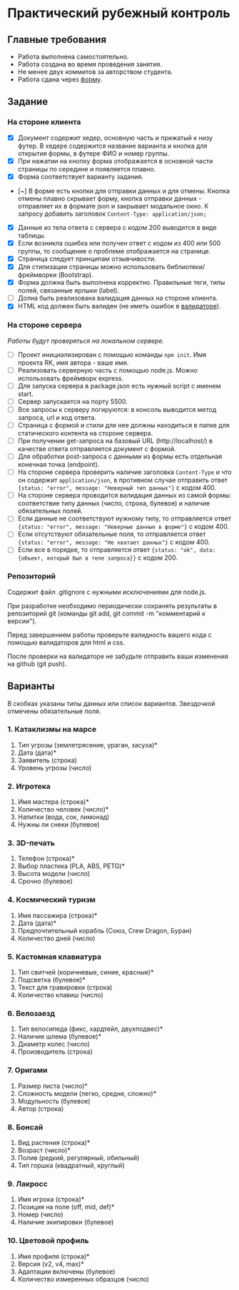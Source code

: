 # Практический рубежный контроль

## Главные требования

- Работа выполнена самостоятельно.
- Работа создана во время проведения занятия.
- Не менее двух коммитов за авторством студента.
- Работа сдана через [форму](https://forms.gle/FiyjwExQNrmaF1BZ6).

## Задание

### На стороне клиента

- [X] Документ содержит хедер, основную часть и прижатый к низу футер. В хедере содержится название варианта и кнопка для открытия формы, в футере ФИО и номер группы.
- [X] При нажатии на кнопку форма отображается в основной части страницы по середине и появляется плавно.
- [X] Форма соответствует варианту задания.
- [~] В форме есть кнопки для отправки данных и для отмены. Кнопка отмены плавно скрывает форму, кнопка отправки данных - отправляет их в формате json и закрывает модальное окно. К запросу добавить заголовок `Content-Type: application/json;`
- [X] Данные из тела ответа с сервера с кодом 200 выводятся в виде таблицы.
- [X] Если возникла ошибка или получен ответ с кодом из 400 или 500 группы, то сообщение о проблеме отображается на странице.
- [X] Страница следует принципам отзывчивости.
- [X] Для стилизации страницы можно использовать библиотеки/фреймворки (Bootstrap).
- [X] Форма должна быть выполнена корректно. Правильные теги, типы полей, связанные ярлыки (label).
- [ ] Долна быть реализована валидация данных на стороне клиента.
- [X] HTML код должен быть валиден (не иметь ошибок в [валидаторе](https://validator.w3.org/)).

### На стороне сервера

*Работы будут проверяться на локальном сервере.*

- [ ] Проект инициализирован с помощью команды `npm init`. Имя проекта RK, имя автора - ваше имя.
- [ ] Реализовать серверную часть с помощью node.js. Можно использовать фреймворк express.
- [ ] Для запуска сервера в package.json есть нужный script с именем start.
- [ ] Сервер запускается на порту 5500.
- [ ] Все запросы к серверу логируются: в консоль выводится метод запроса, url и код ответа.
- [ ] Страница с формой и стили для нее должны находиться в папке для статического контента на стороне сервера.
- [ ] При получении get-запроса на базовый URL (http://localhost/) в качестве ответа отправляется документ с формой.
- [ ] Для обработки post-запроса с данными из формы есть отдельная конечная точка (endpoint).
- [ ] На стороне сервера проверить наличие заголовка `Content-Type` и что он содержит `application/json`, в противном случае отправить ответ `{status: "error", message: "Неверный тип данных"}` с кодом 400.
- [ ] На стороне сервера проводится валидация данных из самой формы: соответствие типу данных (число, строка, булевое) и наличие обязательных полей.
- [ ] Если данные не соответствуют нужному типу, то отправляется ответ `{status: "error", message: "Неверные данные в форме"}` с кодом 400.
- [ ] Если отсутствуют обязательные поля, то отправляется ответ `{status: "error", message: "Не хватает данных"}` с кодом 400.
- [ ] Если все в порядке, то отправляется ответ `{status: "ok", data: {объект, который был в теле запроса}}` с кодом 200.

### Репозиторий

Содержит файл .gitignore с нужными исключениями для node.js.

При разработке необходимо периодически сохранять результаты в репозиторий git (команды git add, git commit -m "комментарий к версии").

Перед завершением работы проверьте валидность вашего кода с помощью валидаторов для html и css.

После проверки на валидаторе не забудьте отправить ваши изменения на github (git push).

## Варианты

В скобках указаны типы данных или список вариантов. Звездочкой отмечены обязательные поля.

### 1. Катаклизмы на марсе

1. Тип угрозы (землетрясение, ураган, засуха)*
2. Дата (дата)*
3. Заявитель (строка)
4. Уровень угрозы (число)

### 2. Игротека

1. Имя мастера (строка)*
2. Количество человек (число)*
3. Напитки (вода, сок, лимонад)
4. Нужны ли снеки (булевое)

### 3. 3D-печать

1. Телефон (строка)*
2. Выбор пластика (PLA, ABS, PETG)*
3. Высота модели (число)
4. Срочно (булевое)

### 4. Космический туризм

1. Имя пассажира (строка)*
2. Дата (дата)*
3. Предпочтительный корабль (Союз, Crew Dragon, Буран)
4. Количество дней (число)

### 5. Кастомная клавиатура

1. Тип свитчей (коричневые, синие, красные)*
2. Подсветка (булевое)*
3. Текст для гравировки (строка)
4. Количество клавиш (число)

### 6. Велозаезд

1. Тип велосипеда (фикс, хардтейл, двухподвес)*
2. Наличие шлема (булевое)*
3. Диаметр колес (число)
4. Производитель (строка)

### 7. Оригами

1. Размер листа (число)*
2. Сложность модели (легко, средне, сложно)*
3. Модульность (булевое)
4. Автор (строка)

### 8. Бонсай

1. Вид растения (строка)*
2. Возраст (число)*
3. Полив (редкий, регулярный, обильный)
4. Тип горшка (квадратный, круглый)

### 9. Лакросс

1. Имя игрока (строка)*
2. Позиция на поле (off, mid, def)*
3. Номер (число)
4. Наличие экипировки (булевое)

### 10. Цветовой профиль

1. Имя профиля (строка)*
2. Версия (v2, v4, max)*
3. Адаптации включены (булевое)
4. Количество измеренных образцов (число)
